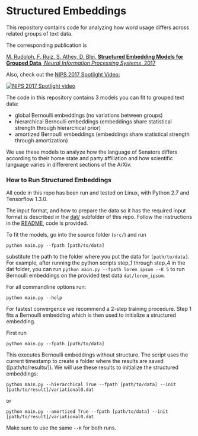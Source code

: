 # Structured Embeddings

This repository contains code for analyzing how word usage differs across related groups of text data.

The corresponding publication is

[M. Rudolph, F. Ruiz, S. Athey, D. Blei, **Structured Embedding Models for Grouped Data**, 
*Neural Information Processing Systems*, 2017](https://papers.nips.cc/paper/6629-structured-embedding-models-for-grouped-data)

Also, check out the [NIPS 2017 Spotlight Video:](https://www.youtube.com/watch?v=p1yeMFwkp1c)

[![NIPS 2017 Spotlight video](https://img.youtube.com/vi/p1yeMFwkp1c/0.jpg)](https://www.youtube.com/watch?v=p1yeMFwkp1c)


The code in this repository contains 3 models you can fit to grouped text data:

 - global Bernoulli embeddings 
   (no variations between groups)
 - hierarchical Bernoulli embeddings
   (embeddings share statistical strength through hierarchical prior)
 - amortized Bernoulli embeddings
   (embeddings share statistical strength through amortization)
   
We use these models to analyze how the language of Senators differs according to their home state and party affiliation and how scientific language varies in differerent sections of the ArXiv.

### How to Run Structured Embeddings

All code in this repo has been run and tested on Linux, with Python 2.7 and Tensorflow 1.3.0. 

The input format, and how to prepare the data so it has the required input format is described in the [dat/](https://github.com/mariru/structured_embeddings/tree/master/dat) subfolder of this repo. Follow the instructions in the [README](https://github.com/mariru/structured_embeddings/blob/master/dat/README.md), code is provided.

To fit the models, go into the source folder (`src/`) and run 

   ```python main.py --fpath [path/to/data]```

substitute the path to the folder where you put the data for `[path/to/data]`.
For example, after running the python scripts step_1 through step_4 in the dat folder, you can run `python main.py --fpath lorem_ipsum --K 5` to run Bernoulli embeddings on the provided  test data `dat/lorem_ipsum`.


For all commandline options run:

   ```python main.py --help```

For fastest convergence we recommend a 2-step training procedure. Step 1 fits a Bernoulli embedding which is then used to initialize a structured embedding.

First run

   ```python main.py --fpath [path/to/data]```

This executes Bernoulli embeddings without structure. The script uses the current timestamp to create a folder where the results are saved ([path/to/results/]). We will use these results to initialize the structured embeddings:

   ```python main.py --hierarchical True --fpath [path/to/data] --init [path/to/result]/variational0.dat```

or

   ```python main.py --amortized True --fpath [path/to/data] --init [path/to/result]/variational0.dat```

Make sure to use the same `--K` for both runs.
